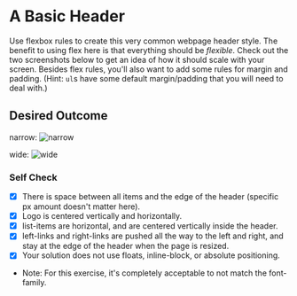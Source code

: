 # A Basic Header

Use flexbox rules to create this very common webpage header style. The benefit to using flex here is that everything should be _flexible_. Check out the two screenshots below to get an idea of how it should scale with your screen. Besides flex rules, you'll also want to add some rules for margin and padding. (Hint: `ul`s have some default margin/padding that you will need to deal with.)

## Desired Outcome

narrow:
![narrow](./desired-outcome-narrow.png)

wide: 
![wide](./desired-outcome-wide.png)

### Self Check
- [x] There is space between all items and the edge of the header (specific px amount doesn't matter here).
- [x] Logo is centered vertically and horizontally.
- [x] list-items are horizontal, and are centered vertically inside the header.
- [x] left-links and right-links are pushed all the way to the left and right, and stay at the edge of the header when the page is resized.
- [x] Your solution does not use floats, inline-block, or absolute positioning.

- Note: For this exercise, it's completely acceptable to not match the font-family.
